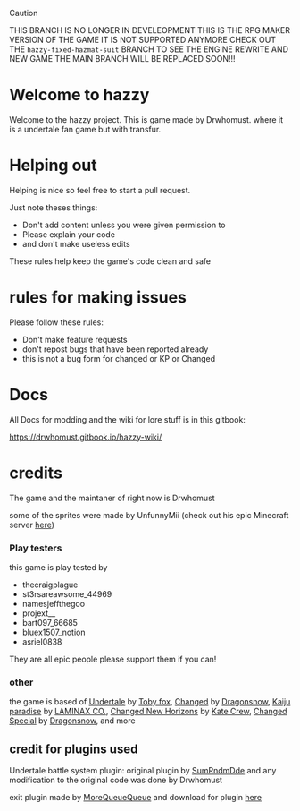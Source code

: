 > [!CAUTION]
> THIS BRANCH IS NO LONGER IN DEVELEOPMENT
> THIS IS THE RPG MAKER VERSION OF THE GAME
> IT IS NOT SUPPORTED ANYMORE
> CHECK OUT THE `hazzy-fixed-hazmat-suit` BRANCH TO SEE THE ENGINE REWRITE AND NEW GAME
> THE MAIN BRANCH WILL BE REPLACED SOON!!!

# Welcome to hazzy

Welcome to the hazzy project. This is game made by Drwhomust.
where it is a undertale fan game but with transfur.

# Helping out
Helping is nice so feel free to start a pull request.

Just note theses things:

- Don't add content unless you were given permission to
- Please explain your code
- and don't make useless edits

These rules help keep the game's code clean and safe

# rules for making issues

Please follow these rules:

- Don't make feature requests
- don't repost bugs that have been reported already
- this is not a bug form for changed or KP or Changed

# Docs

All Docs for modding and the wiki for lore stuff is in this gitbook:

https://drwhomust.gitbook.io/hazzy-wiki/

# credits

The game and the maintaner of right now is Drwhomust

some of the sprites were made by UnfunnyMii (check out his epic Minecraft server [here](https://discord.gg/mQSeStxbxG))

### Play testers

this game is play tested by

- thecraigplague
- st3rsareawsome_44969
- namesjeffthegoo
- projext__
- bart097_66685
- bluex1507_notion
- asriel0838

They are all epic people please support them if you can!

### other

the game is based of [Undertale](https://store.steampowered.com/app/391540/Undertale/) by [Toby fox](https://bsky.app/profile/tobyfox.undertale.com), [Changed](https://store.steampowered.com/app/814540/Changed/) by [Dragonsnow](https://x.com/DragonSnow4), [Kaiju paradise](https://www.roblox.com/games/6456351776/Kaiju-Paradise) by [LAMINAX CO.](https://www.roblox.com/communities/6423736/LAMINAX-CO), [Changed New Horizons](https://katecrew.itch.io/cnh) by [Kate Crew](https://discord.gg/uVDdSUpqGN), [Changed Special](https://www.patreon.com/DragonSnow) by [Dragonsnow](https://x.com/DragonSnow4), and more

## credit for plugins used

Undertale battle system plugin: original plugin by [SumRndmDde](http://sumrndm.site/) and any modification to the original code was done by Drwhomust

exit plugin made by [MoreQueueQueue](https://steamcommunity.com/id/mastec) and download for plugin [here](https://steamcommunity.com/sharedfiles/filedetails/?id=906332183)
